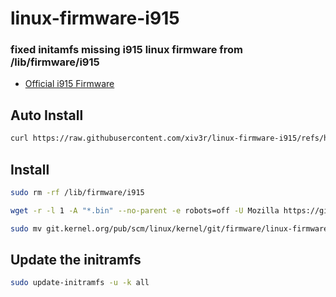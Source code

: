 # linux-firmware-i915
### fixed initamfs missing i915 linux firmware from /lib/firmware/i915

- [Official i915 Firmware](https://git.kernel.org/pub/scm/linux/kernel/git/firmware/linux-firmware.git/plain/i915)

## Auto Install
```sh
curl https://raw.githubusercontent.com/xiv3r/linux-firmware-i915/refs/heads/main/install.sh | sudo sh
```
## Install

```sh
sudo rm -rf /lib/firmware/i915
```
```sh
wget -r -l 1 -A "*.bin" --no-parent -e robots=off -U Mozilla https://git.kernel.org/pub/scm/linux/kernel/git/firmware/linux-firmware.git/plain/i915/
```
```sh
sudo mv git.kernel.org/pub/scm/linux/kernel/git/firmware/linux-firmware.git/plain/i915 /lib/firmware/
```

## Update the initramfs

```sh
sudo update-initramfs -u -k all
```
